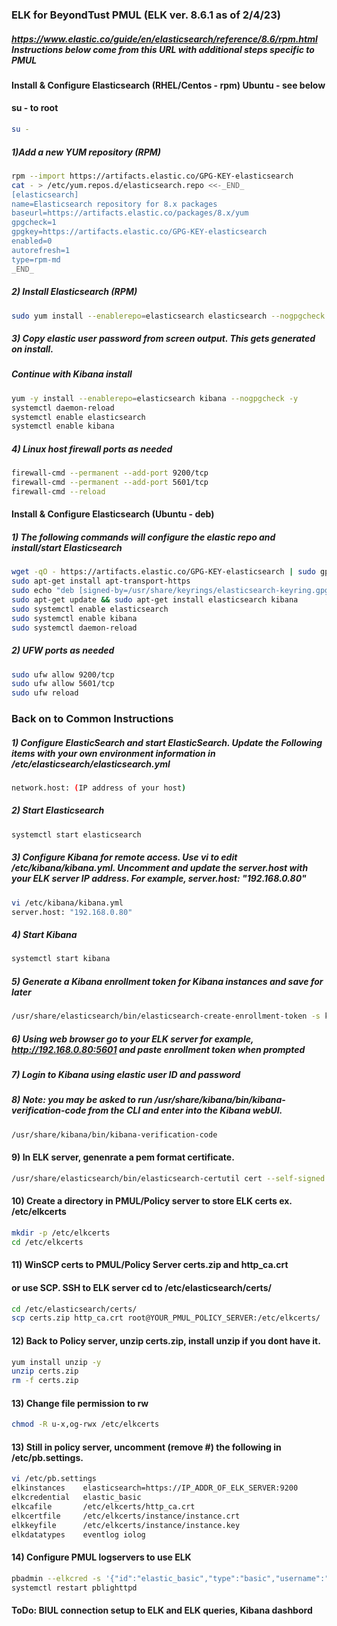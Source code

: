 ### ELK for BeyondTust PMUL (ELK ver. 8.6.1 as of 2/4/23)
##### https://www.elastic.co/guide/en/elasticsearch/reference/8.6/rpm.html  Instructions below come from this URL with additional steps specific to PMUL
#### Install & Configure Elasticsearch (RHEL/Centos - rpm) Ubuntu - see below
#### su - to root
```sh
su -
```
##### 1)Add a new YUM repository (RPM)
```sh
rpm --import https://artifacts.elastic.co/GPG-KEY-elasticsearch
cat - > /etc/yum.repos.d/elasticsearch.repo <<-_END_
[elasticsearch]
name=Elasticsearch repository for 8.x packages
baseurl=https://artifacts.elastic.co/packages/8.x/yum
gpgcheck=1
gpgkey=https://artifacts.elastic.co/GPG-KEY-elasticsearch
enabled=0
autorefresh=1
type=rpm-md
_END_
```
##### 2) Install Elasticsearch (RPM)
```sh
sudo yum install --enablerepo=elasticsearch elasticsearch --nogpgcheck -y
```
##### 3) Copy elastic user password from screen output. This gets generated on install.
##### Continue with Kibana install
```sh
yum -y install --enablerepo=elasticsearch kibana --nogpgcheck -y
systemctl daemon-reload
systemctl enable elasticsearch 
systemctl enable kibana
```
##### 4) Linux host firewall ports as needed
```sh
firewall-cmd --permanent --add-port 9200/tcp
firewall-cmd --permanent --add-port 5601/tcp
firewall-cmd --reload
```

#### Install & Configure Elasticsearch (Ubuntu - deb)
##### 1) The following commands will configure the elastic repo and install/start Elasticsearch
```sh
wget -qO - https://artifacts.elastic.co/GPG-KEY-elasticsearch | sudo gpg --dearmor -o /usr/share/keyrings/elasticsearch-keyring.gpg
sudo apt-get install apt-transport-https
sudo echo "deb [signed-by=/usr/share/keyrings/elasticsearch-keyring.gpg] https://artifacts.elastic.co/packages/8.x/apt stable main" | sudo tee /etc/apt/sources.list.d/elastic-8.x.list
sudo apt-get update && sudo apt-get install elasticsearch kibana
sudo systemctl enable elasticsearch
sudo systemctl enable kibana
sudo systemctl daemon-reload
```
##### 2) UFW ports as needed
```sh
sudo ufw allow 9200/tcp
sudo ufw allow 5601/tcp
sudo ufw reload
```
### Back on to Common Instructions
##### 1) Configure ElasticSearch and start ElasticSearch. Update the Following items with your own environment information in /etc/elasticsearch/elasticsearch.yml
```sh
network.host: (IP address of your host)
```
##### 2) Start Elasticsearch
```sh
systemctl start elasticsearch
```
##### 3) Configure Kibana for remote access. Use vi to edit /etc/kibana/kibana.yml. Uncomment and update the server.host with your ELK server IP address.  For example, server.host: "192.168.0.80"
```sh
vi /etc/kibana/kibana.yml
server.host: "192.168.0.80"
```
##### 4) Start Kibana
```sh
systemctl start kibana
```
##### 5) Generate a Kibana enrollment token for Kibana instances and save for later
```sh
/usr/share/elasticsearch/bin/elasticsearch-create-enrollment-token -s kibana
```
##### 6) Using web browser go to your ELK server for example, http://192.168.0.80:5601 and paste enrollment token when prompted
##### 7) Login to Kibana using elastic user ID and password
##### 8) Note: you may be asked to run /usr/share/kibana/bin/kibana-verification-code from the CLI and enter into the Kibana webUI.
```sh
/usr/share/kibana/bin/kibana-verification-code
```
#### 9) In ELK server, genenrate a pem format certificate.
```sh
/usr/share/elasticsearch/bin/elasticsearch-certutil cert --self-signed --pem --out /etc/elasticsearch/certs/certs.zip
```
#### 10) Create a directory in PMUL/Policy server to store ELK certs ex. /etc/elkcerts
```sh
mkdir -p /etc/elkcerts
cd /etc/elkcerts
``` 
#### 11) WinSCP certs to PMUL/Policy Server certs.zip and http_ca.crt
#### or use SCP.  SSH to ELK server cd to /etc/elasticsearch/certs/
```sh
cd /etc/elasticsearch/certs/
scp certs.zip http_ca.crt root@YOUR_PMUL_POLICY_SERVER:/etc/elkcerts/
```
#### 12) Back to Policy server, unzip certs.zip, install unzip if you dont have it.
```sh
yum install unzip -y
unzip certs.zip
rm -f certs.zip
```
#### 13) Change file permission to rw
```sh
chmod -R u-x,og-rwx /etc/elkcerts
```
#### 13) Still in policy server, uncomment (remove #) the following in /etc/pb.settings.
```sh
vi /etc/pb.settings
elkinstances    elasticsearch=https://IP_ADDR_OF_ELK_SERVER:9200
elkcredential   elastic_basic  
elkcafile       /etc/elkcerts/http_ca.crt
elkcertfile     /etc/elkcerts/instance/instance.crt
elkkeyfile      /etc/elkcerts/instance/instance.key
elkdatatypes    eventlog iolog
```
#### 14) Configure PMUL logservers to use ELK
```sh
pbadmin --elkcred -s '{"id":"elastic_basic","type":"basic","username":"elastic","password":"PASSWORD IN STEP 3"}'
systemctl restart pblighttpd
```
#### ToDo: BIUL connection setup to ELK and ELK queries, Kibana dashbord


